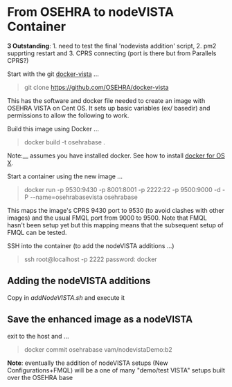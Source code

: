 # From OSEHRA to nodeVISTA Container

__3 Outstanding__: 1. need to test the final 'nodevista addition' script, 2. pm2 supprting restart and 3. CPRS connecting (port is there but from Parallels CPRS?)

Start with the git [docker-vista](https://github.com/OSEHRA/docker-vista) ...

> git clone https://github.com/OSEHRA/docker-vista

This has the software and docker file needed to create an image with OSEHRA VISTA on Cent OS. It sets up basic variables (ex/ basedir) and permissions to allow the following to work.

Build this image using Docker ...

> docker build -t osehrabase . 

Note:__ assumes you have installed docker. See how to install [docker for OS X]().

Start a container using the new image ...

> docker run -p 9530:9430 -p 8001:8001 -p 2222:22 -p 9500:9000 -d -P --name=osehrabasevista osehrabase  

This maps the image's CPRS 9430 port to 9530 (to avoid clashes with other images) and the usual FMQL port from 9000 to 9500. Note that FMQL hasn't been setup yet but this mapping means that the subsequent setup of FMQL can be tested. 

SSH into the container (to add the nodeVISTA additions ...)

> ssh root@localhost -p 2222
password: docker

## Adding the nodeVISTA additions

Copy in _addNodeVISTA.sh_ and execute it

## Save the enhanced image as a nodeVISTA

exit to the host and ...

> docker commit osehrabase vam/nodevistaDemo:b2 

__Note__: eventually the addition of nodeVISTA setups (New Configurations+FMQL) will be a one of many "demo/test VISTA" setups built over the OSEHRA base
